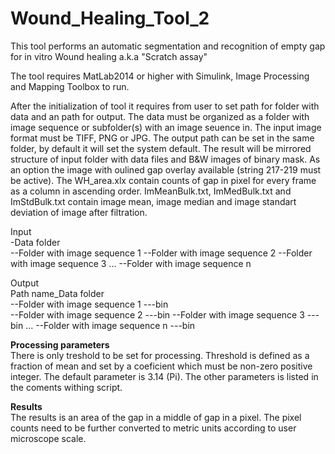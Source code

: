 # Wound_Healing_Tool_2
This tool performs an automatic segmentation and recognition of empty gap for in vitro Wound healing a.k.a "Scratch assay" 

The tool requires MatLab2014 or higher with Simulink, Image Processing and Mapping Toolbox to run. 

After the initialization of tool it requires from user to set path for folder with data and an path for output.
The data must be organized as a folder with image sequence or subfolder(s) with an image seuence in. The input image format must be TIFF, PNG or JPG. 
The output path can be set in the same folder, by default it will set the system default. The result will be mirrored structure of input folder with data files and B&W images of binary mask. As an option the image with oulined gap overlay available (string 217-219 must be active). 
The WH_area.xlx contain counts of gap in pixel for every frame as a column in ascending order. 
ImMeanBulk.txt, ImMedBulk.txt and ImStdBulk.txt contain image mean, image median and image standart deviation of image after filtration. 

Input <br>
-Data folder<br>
--Folder with image sequence 1
--Folder with image sequence 2
--Folder with image sequence 3
...
--Folder with image sequence n

Output<br>
Path name_Data folder<br>
--Folder with image sequence 1
---bin  
--Folder with image sequence 2
---bin 
--Folder with image sequence 3
---bin 
...
--Folder with image sequence n
---bin

<b>Processing parameters</b><br>
There is only treshold to be set for processing. Threshold is defined as a fraction of mean and set by a coeficient which must be non-zero positive integer. The default parameter is 3.14 (Pi). The other parameters is listed in the coments withing script.


<b>Results</b><br>
The results is an area of the gap in a middle of gap in a pixel. The pixel counts need to be further converted to metric units according to user microscope scale. 
